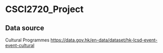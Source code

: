 # CSCI2720_Project
## Data source

Cultural Programmes https://data.gov.hk/en-data/dataset/hk-lcsd-event-event-cultural
